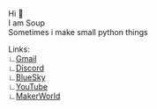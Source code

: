 Hi 👋 <br />
I am Soup <br />
Sometimes i make small python things

Links: <br />
∟[Gmail](https://mail.google.com/mail/?view=cm&fs=1&to=soupcat.py@gmail.com) <br />
∟[Discord](https://discordapp.com/users/974108638589386823) <br />
∟[BlueSky](https://bsky.app/profile/sleepdepriveddev.bsky.social) <br />
∟[YouTube](https://www.youtube.com/@TheSuperiorCat/videos) <br />
∟[MakerWorld](https://makerworld.com/en/@elsoupo) <br />
